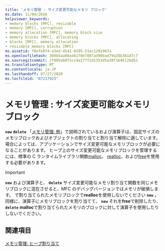 ```yaml
---
title: 'メモリ管理 : サイズ変更可能なメモリ ブロック'
ms.date: 11/04/2016
helpviewer_keywords:
- memory blocks [MFC], resizable
- memory [MFC], corruption
- memory allocation [MFC], memory block size
- memory blocks [MFC], allocating
- blocks [MFC], memory allocation
- resizable memory blocks [MFC]
ms.assetid: f0efe6f4-a3ed-4541-9195-51ec1291967a
ms.openlocfilehash: 308b5aa00aeb1f0e7887ad90bad79a28b361d7c7
ms.sourcegitcommit: 1f009ab0f2cc4a177f2d1353d5a38f164612bdb1
ms.translationtype: MT
ms.contentlocale: ja-JP
ms.lasthandoff: 07/27/2020
ms.locfileid: "87217923"
---
```

# <a name="memory-management-resizable-memory-blocks"></a>メモリ管理 : サイズ変更可能なメモリ ブロック

**`new`** **`delete`** 「[メモリ管理: 例](memory-management-examples.md)」で説明されているおよび演算子は、固定サイズのメモリブロックおよびオブジェクトの割り当てと割り当て解除に適しています。 場合によっては、アプリケーションでサイズ変更可能なメモリブロックが必要になることがあります。 ヒープ上のサイズ変更可能なメモリブロックを管理するには、標準の C ランタイムライブラリ関数[malloc](../c-runtime-library/reference/malloc.md)、 [realloc](../c-runtime-library/reference/realloc.md)、および[free](../c-runtime-library/reference/free.md)を使用する必要があります。

> [!IMPORTANT]
> **`new`** および演算子と、 **`delete`** サイズ変更可能なメモリ割り当て関数を同じメモリブロックに混在させると、MFC のデバッグバージョンではメモリが破損します。 で割り当てられたメモリブロックで**realloc**を使用しないでください **`new`** 。 同様に、演算子にメモリブロックを割り当てて、 **`new`** それを**free**で削除したり、 **`delete`** **malloc**で割り当てられたメモリのブロックに対して演算子を使用したりしないでください。

## <a name="see-also"></a>関連項目

[メモリ管理: ヒープ割り当て](memory-management-heap-allocation.md)
